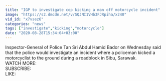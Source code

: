 ```yaml
---
title: "IGP to investigate cop kicking a man off motorcycle incident"
image: "https://s2.dmcdn.net/v/SQJNI1VHb3FJRpiha/x240"
vid_id: "x7vsez6"
categories: "news"
tags: ["investigate","kicking","motorcycle"]
date: "2020-08-28T15:34:04+03:00"
---
```

Inspector-General of Police Tan Sri Abdul Hamid Bador on Wednesday said that the police would investigate an incident where a policeman kicked a motorcyclist to the ground during a roadblock in Sibu, Sarawak.  <br>WATCH MORE:   <br>SUBSCRIBE:   <br>LIKE: 
